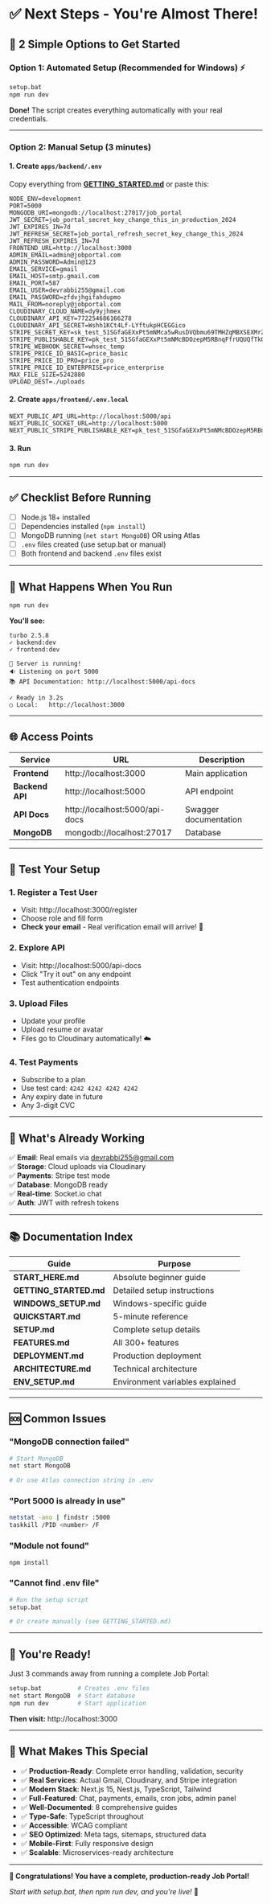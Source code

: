 # ✅ Next Steps - You're Almost There!

## 🎯 2 Simple Options to Get Started

### Option 1: Automated Setup (Recommended for Windows) ⚡

```bash
setup.bat
npm run dev
```

**Done!** The script creates everything automatically with your real credentials.

---

### Option 2: Manual Setup (3 minutes)

#### 1. Create `apps/backend/.env`

Copy everything from **[GETTING_STARTED.md](GETTING_STARTED.md)** or paste this:

```env
NODE_ENV=development
PORT=5000
MONGODB_URI=mongodb://localhost:27017/job_portal
JWT_SECRET=job_portal_secret_key_change_this_in_production_2024
JWT_EXPIRES_IN=7d
JWT_REFRESH_SECRET=job_portal_refresh_secret_key_change_this_2024
JWT_REFRESH_EXPIRES_IN=7d
FRONTEND_URL=http://localhost:3000
ADMIN_EMAIL=admin@jobportal.com
ADMIN_PASSWORD=Admin@123
EMAIL_SERVICE=gmail
EMAIL_HOST=smtp.gmail.com
EMAIL_PORT=587
EMAIL_USER=devrabbi255@gmail.com
EMAIL_PASSWORD=zfdvjhgifahdupmo
MAIL_FROM=noreply@jobportal.com
CLOUDINARY_CLOUD_NAME=dy9yjhmex
CLOUDINARY_API_KEY=772254686166278
CLOUDINARY_API_SECRET=Wshh1KCt4Lf-LYftukpHCEGGico
STRIPE_SECRET_KEY=sk_test_51SGfaGEXxPt5mNMca5wRusDVQbmu69TMHZqMBXSEXMrZuAOmxFBcSqTKqOe0KrFc9Hlv50Gn5VcgpHJUSIToj35a00wt45MA5m
STRIPE_PUBLISHABLE_KEY=pk_test_51SGfaGEXxPt5mNMcBDOzepM5RBnqFfrUQUQfTkGGoSkmjbDoFGzht2OEzIFYS7pPecn1bFgU5YIBKFej2VmicggG00yoFZAuXx
STRIPE_WEBHOOK_SECRET=whsec_temp
STRIPE_PRICE_ID_BASIC=price_basic
STRIPE_PRICE_ID_PRO=price_pro
STRIPE_PRICE_ID_ENTERPRISE=price_enterprise
MAX_FILE_SIZE=5242880
UPLOAD_DEST=./uploads
```

#### 2. Create `apps/frontend/.env.local`

```env
NEXT_PUBLIC_API_URL=http://localhost:5000/api
NEXT_PUBLIC_SOCKET_URL=http://localhost:5000
NEXT_PUBLIC_STRIPE_PUBLISHABLE_KEY=pk_test_51SGfaGEXxPt5mNMcBDOzepM5RBnqFfrUQUQfTkGGoSkmjbDoFGzht2OEzIFYS7pPecn1bFgU5YIBKFej2VmicggG00yoFZAuXx
```

#### 3. Run

```bash
npm run dev
```

---

## ✅ Checklist Before Running

- [ ] Node.js 18+ installed
- [ ] Dependencies installed (`npm install`)
- [ ] MongoDB running (`net start MongoDB`) OR using Atlas
- [ ] `.env` files created (use setup.bat or manual)
- [ ] Both frontend and backend `.env` files exist

---

## 🎊 What Happens When You Run

```bash
npm run dev
```

**You'll see:**
```
turbo 2.5.8
✓ backend:dev
✓ frontend:dev

🚀 Server is running!
🔉 Listening on port 5000
📚 API Documentation: http://localhost:5000/api-docs

✓ Ready in 3.2s
○ Local:   http://localhost:3000
```

---

## 🌐 Access Points

| Service | URL | Description |
|---------|-----|-------------|
| **Frontend** | http://localhost:3000 | Main application |
| **Backend API** | http://localhost:5000 | API endpoint |
| **API Docs** | http://localhost:5000/api-docs | Swagger documentation |
| **MongoDB** | mongodb://localhost:27017 | Database |

---

## 🧪 Test Your Setup

### 1. Register a Test User
- Visit: http://localhost:3000/register
- Choose role and fill form
- **Check your email** - Real verification email will arrive! 📧

### 2. Explore API
- Visit: http://localhost:5000/api-docs
- Click "Try it out" on any endpoint
- Test authentication endpoints

### 3. Upload Files
- Update your profile
- Upload resume or avatar
- Files go to Cloudinary automatically! ☁️

### 4. Test Payments
- Subscribe to a plan
- Use test card: `4242 4242 4242 4242`
- Any expiry date in future
- Any 3-digit CVC

---

## 🎯 What's Already Working

✅ **Email**: Real emails via devrabbi255@gmail.com  
✅ **Storage**: Cloud uploads via Cloudinary  
✅ **Payments**: Stripe test mode  
✅ **Database**: MongoDB ready  
✅ **Real-time**: Socket.io chat  
✅ **Auth**: JWT with refresh tokens  

---

## 📚 Documentation Index

| Guide | Purpose |
|-------|---------|
| **START_HERE.md** | Absolute beginner guide |
| **GETTING_STARTED.md** | Detailed setup instructions |
| **WINDOWS_SETUP.md** | Windows-specific guide |
| **QUICKSTART.md** | 5-minute reference |
| **SETUP.md** | Complete setup details |
| **FEATURES.md** | All 300+ features |
| **DEPLOYMENT.md** | Production deployment |
| **ARCHITECTURE.md** | Technical architecture |
| **ENV_SETUP.md** | Environment variables explained |

---

## 🆘 Common Issues

### "MongoDB connection failed"
```bash
# Start MongoDB
net start MongoDB

# Or use Atlas connection string in .env
```

### "Port 5000 is already in use"
```bash
netstat -ano | findstr :5000
taskkill /PID <number> /F
```

### "Module not found"
```bash
npm install
```

### "Cannot find .env file"
```bash
# Run the setup script
setup.bat

# Or create manually (see GETTING_STARTED.md)
```

---

## 🎉 You're Ready!

Just 3 commands away from running a complete Job Portal:

```bash
setup.bat          # Creates .env files
net start MongoDB  # Start database
npm run dev        # Start application
```

**Then visit:** http://localhost:3000

---

## 🌟 What Makes This Special

- ✅ **Production-Ready**: Complete error handling, validation, security
- ✅ **Real Services**: Actual Gmail, Cloudinary, and Stripe integration
- ✅ **Modern Stack**: Next.js 15, Nest.js, TypeScript, Tailwind
- ✅ **Full-Featured**: Chat, payments, emails, cron jobs, admin panel
- ✅ **Well-Documented**: 8 comprehensive guides
- ✅ **Type-Safe**: TypeScript throughout
- ✅ **Accessible**: WCAG compliant
- ✅ **SEO Optimized**: Meta tags, sitemaps, structured data
- ✅ **Mobile-First**: Fully responsive design
- ✅ **Scalable**: Microservices-ready architecture

---

**🎊 Congratulations! You have a complete, production-ready Job Portal!**

*Start with setup.bat, then npm run dev, and you're live!* 🚀

